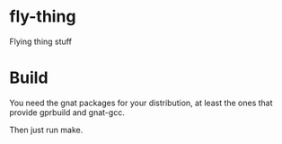 # fly-thing

Flying thing stuff

# Build
You need the gnat packages for your distribution, at least the ones that provide gprbuild and gnat-gcc.

Then just run make.
